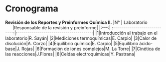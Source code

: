 # Cronograma
**Revisión de los Reportes y Preinformes Química II.**
|N°   | Laboratorio                   |Responsable de la revisión y preinforme|
|:---:| :----------------------------:|:-------------------------------------:|
|1|Introducción al trabajo en el laboratorio|R. Sayán| 
|2|Mediciones termoquímicas|E. Carpio| 
|3|Calor de disolución|A. Corzo|
|4|Equilibrio químico|E. Carpio|
|5|Equilibrio ácido-base|J. Rojas|
|6|Formación de iones complejos|M. La Torre|
|7|Cinética de las reacciones|J.Flores|
|8|Celdas electroquímicas|Y. Pastrana|
